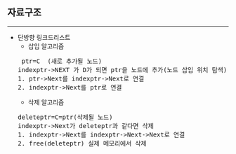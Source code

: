 


## 자료구조
***
- 단방향 링크드리스트
  - 삽입 알고리즘
  <pre> ptr=C  (새로 추가될 노드)
  indexptr->NEXT 가 D가 되면 ptr을 노드에 추가(노드 삽입 위치 탐색)
  1. ptr->Next를 indexptr->Next로 연결
  2. indexptr->Next를 ptr로 연결</pre>
  - 삭제 알고리즘
  <pre>deleteptr=C=ptr(삭제될 노드)
  indexptr->Next가 deleteptr과 같다면 삭제
  1. indexptr->Next를 indexptr->Next->Next로 연결
  2. free(deleteptr) 실제 메모리에서 삭제
     